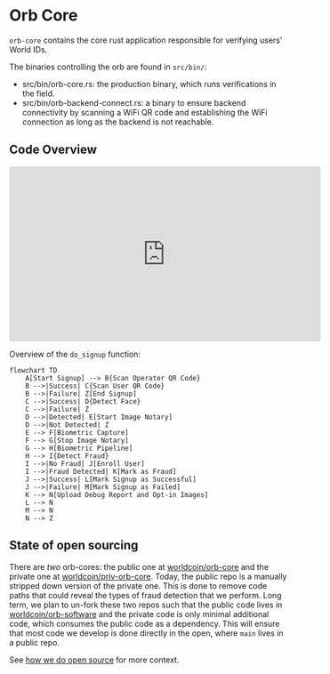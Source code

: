 # Orb Core

`orb-core` contains the core rust application responsible for verifying users'
World IDs.

The binaries controlling the orb are found in `src/bin/`:

- src/bin/orb-core.rs: the production binary, which runs verifications in the
  field.
- src/bin/orb-backend-connect.rs: a binary to ensure backend connectivity by
  scanning a WiFi QR code and establishing the WiFi connection as long as the
  backend is not reachable.

## Code Overview

<iframe width="560" height="315"
    src="https://www.youtube.com/embed/h6AjLyj6ics?si=Z2zlweF1nW03qHFb"
    title="YouTube video player" frameborder="0" allow="accelerometer;
    autoplay; clipboard-write; encrypted-media; gyroscope; picture-in-picture;
    web-share" referrerpolicy="strict-origin-when-cross-origin"
    allowfullscreen></iframe>

Overview of the `do_signup` function:

```mermaid
flowchart TD
    A[Start Signup] --> B{Scan Operator QR Code}
    B -->|Success| C{Scan User QR Code}
    B -->|Failure| Z[End Signup]
    C -->|Success| D{Detect Face}
    C -->|Failure| Z
    D -->|Detected| E[Start Image Notary]
    D -->|Not Detected| Z
    E --> F[Biometric Capture]
    F --> G[Stop Image Notary]
    G --> H[Biometric Pipeline]
    H --> I{Detect Fraud}
    I -->|No Fraud| J[Enroll User]
    I -->|Fraud Detected| K[Mark as Fraud]
    J -->|Success| L[Mark Signup as Successful]
    J -->|Failure| M[Mark Signup as Failed]
    K --> N[Upload Debug Report and Opt-in Images]
    L --> N
    M --> N
    N --> Z
```

## State of open sourcing

There are *two* orb-cores: the public one at [worldcoin/orb-core][pub repo] and
the private one at [worldcoin/priv-orb-core][priv repo]. Today, the public repo
is a manually stripped down version of the private one. This is done to remove
code paths that could reveal the types of fraud detection that we perform. Long
term, we plan to un-fork these two repos such that the public code lives in
[worldcoin/orb-software][orb-software] and the private code is only minimal
additional code, which consumes the public code as a dependency. This will
ensure that most code we develop is done directly in the open, where `main`
lives in a public repo.

See [how we do open source][open source] for more context.


[pub repo]: https://github.com/worldcoin/orb-core
[priv repo]: https://github.com/worldcoin/priv-orb-core
[orb-software]: https://github.com/worldcoin/orb-software
[open source]: ../../open-source.md
